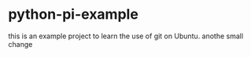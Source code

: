 # python-pi-example
this is an example project to learn the use of git on Ubuntu. anothe small change
